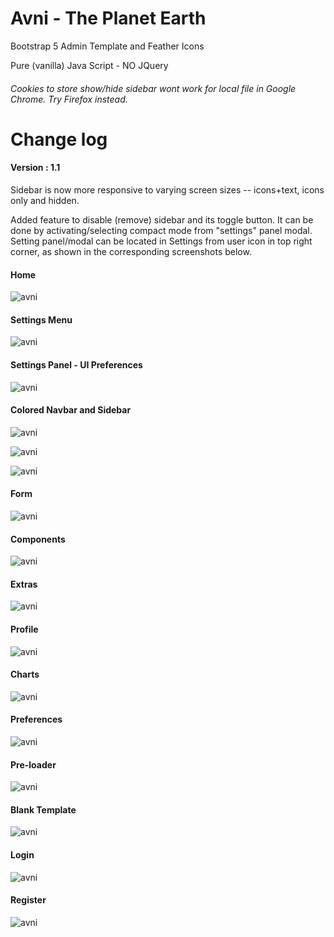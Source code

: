 # Avni - The Planet Earth
Bootstrap 5 Admin Template and Feather Icons

Pure (vanilla) Java Script - NO JQuery

<h6> Cookies to store show/hide sidebar wont work for local file in Google Chrome. Try Firefox instead. </h6>


# Change log

<h4>Version : 1.1</h4>


Sidebar is now more responsive to varying screen sizes -- icons+text, icons only and hidden.


Added feature to disable (remove) sidebar and its toggle button. It can be done by activating/selecting compact mode  from "settings" panel modal. Setting panel/modal can be located in Settings from user icon in top right corner, as shown in the corresponding screenshots below.



<h4> Home </h4>

![avni](https://github.com/ajkr195/Avni/blob/main/screenshots/dashboard.jpg)

<h4> Settings Menu </h4>

![avni](https://github.com/ajkr195/Avni/blob/main/screenshots/settingsmodal.jpg)

<h4> Settings Panel - UI Preferences  </h4>

![avni](https://github.com/ajkr195/Avni/blob/main/screenshots/settingsmodal2.jpg)

<h4> Colored Navbar and Sidebar </h4>

![avni](https://github.com/ajkr195/Avni/blob/main/screenshots/dashboard2.jpg)

![avni](https://github.com/ajkr195/Avni/blob/main/screenshots/dashboard3.jpg)

![avni](https://github.com/ajkr195/Avni/blob/main/screenshots/dashboard4.jpg)


<h4> Form </h4>

![avni](https://github.com/ajkr195/Avni/blob/main/screenshots/form.jpg)

<h4> Components </h4>

![avni](https://github.com/ajkr195/Avni/blob/main/screenshots/components.jpg)


<h4> Extras </h4>

![avni](https://github.com/ajkr195/Avni/blob/main/screenshots/extras.jpg)


<h4> Profile </h4>

![avni](https://github.com/ajkr195/Avni/blob/main/screenshots/profile.jpg)

<h4> Charts </h4>

![avni](https://github.com/ajkr195/Avni/blob/main/screenshots/charts.jpg)

<h4> Preferences </h4>

![avni](https://github.com/ajkr195/Avni/blob/main/screenshots/preferences.jpg)


<h4> Pre-loader </h4>

![avni](https://github.com/ajkr195/Avni/blob/main/screenshots/pre-loader.gif)

<h4> Blank Template </h4>

![avni](https://github.com/ajkr195/Avni/blob/main/screenshots/blank.jpg)

<h4> Login </h4>

![avni](https://github.com/ajkr195/Avni/blob/main/screenshots/logindialog.jpg)

<h4> Register </h4>

![avni](https://github.com/ajkr195/Avni/blob/main/screenshots/registerdialog.jpg)

